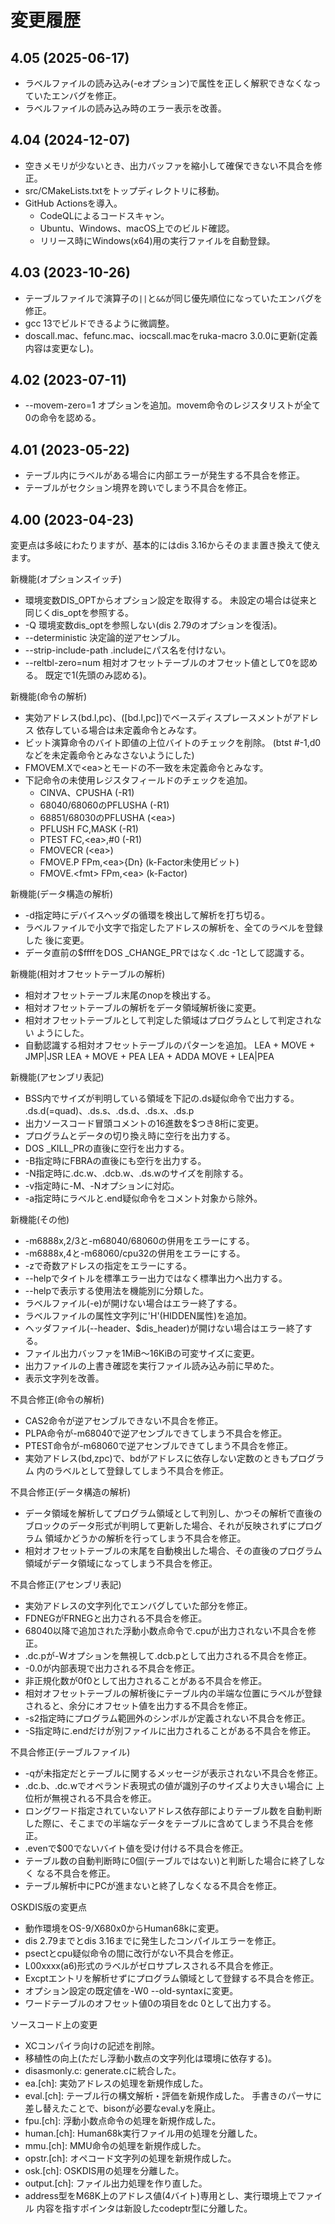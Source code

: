 # 変更履歴

## 4.05 (2025-06-17)
* ラベルファイルの読み込み(-eオプション)で属性を正しく解釈できなくなっていたエンバグを修正。
* ラベルファイルの読み込み時のエラー表示を改善。


## 4.04 (2024-12-07)

* 空きメモリが少ないとき、出力バッファを縮小して確保できない不具合を修正。
* src/CMakeLists.txtをトップディレクトリに移動。
* GitHub Actionsを導入。
  * CodeQLによるコードスキャン。
  * Ubuntu、Windows、macOS上でのビルド確認。
  * リリース時にWindows(x64)用の実行ファイルを自動登録。


## 4.03 (2023-10-26)

* テーブルファイルで演算子の`||`と`&&`が同じ優先順位になっていたエンバグを修正。
* gcc 13でビルドできるように微調整。
* doscall.mac、fefunc.mac、iocscall.macをruka-macro 3.0.0に更新(定義内容は変更なし)。


## 4.02 (2023-07-11)

* --movem-zero=1 オプションを追加。movem命令のレジスタリストが全て0の命令を認める。


## 4.01 (2023-05-22)

* テーブル内にラベルがある場合に内部エラーが発生する不具合を修正。
* テーブルがセクション境界を跨いでしまう不具合を修正。


## 4.00 (2023-04-23)

変更点は多岐にわたりますが、基本的にはdis 3.16からそのまま置き換えて使えます。

新機能(オプションスイッチ)
* 環境変数DIS_OPTからオプション設定を取得する。
  未設定の場合は従来と同じくdis_optを参照する。
* -Q 環境変数dis_optを参照しない(dis 2.79のオプションを復活)。
* --deterministic 決定論的逆アセンブル。
* --strip-include-path .includeにパス名を付けない。
* --reltbl-zero=num 相対オフセットテーブルのオフセット値として0を認める。
  既定で1(先頭のみ認める)。

新機能(命令の解析)
* 実効アドレス(bd.l,pc)、([bd.l,pc])でベースディスプレースメントがアドレス
  依存している場合は未定義命令とみなす。
* ビット演算命令のバイト即値の上位バイトのチェックを削除。
  (btst #-1,d0などを未定義命令とみなさないようにした)
* FMOVEM.Xで\<ea\>とモードの不一致を未定義命令とみなす。
* 下記命令の未使用レジスタフィールドのチェックを追加。
  - CINVA、CPUSHA  (-R1)
  - 68040/68060のPFLUSHA  (-R1)
  - 68851/68030のPFLUSHA  (\<ea\>)
  - PFLUSH FC,MASK  (-R1)
  - PTEST FC,\<ea\>,#0  (-R1)
  - FMOVECR  (\<ea\>)
  - FMOVE.P FPm,\<ea\>{Dn}  (k-Factor未使用ビット)
  - FMOVE.\<fmt\> FPm,\<ea\>  (k-Factor)

新機能(データ構造の解析)
* -d指定時にデバイスヘッダの循環を検出して解析を打ち切る。
* ラベルファイルで小文字で指定したアドレスの解析を、全てのラベルを登録した
  後に変更。
* データ直前の$ffffをDOS _CHANGE_PRではなく.dc -1として認識する。

新機能(相対オフセットテーブルの解析)
* 相対オフセットテーブル末尾のnopを検出する。
* 相対オフセットテーブルの解析をデータ領域解析後に変更。
* 相対オフセットテーブルとして判定した領域はプログラムとして判定されない
  ようにした。
* 自動認識する相対オフセットテーブルのパターンを追加。
  LEA + MOVE + JMP|JSR
  LEA + MOVE + PEA
  LEA + ADDA
  MOVE + LEA|PEA

新機能(アセンブリ表記)
* BSS内でサイズが判明している領域を下記の.ds疑似命令で出力する。
  .ds.d(=quad)、.ds.s、.ds.d、.ds.x、.ds.p
* 出力ソースコード冒頭コメントの16進数を$つき8桁に変更。
* プログラムとデータの切り換え時に空行を出力する。
* DOS _KILL_PRの直後に空行を出力する。
* -B指定時にFBRAの直後にも空行を出力する。
* -N指定時に.dc.w、.dcb.w、.ds.wのサイズを削除する。
* -v指定時に-M、-Nオプションに対応。
* -a指定時にラベルと.end疑似命令をコメント対象から除外。

新機能(その他)
* -m6888x,2/3と-m68040/68060の併用をエラーにする。
* -m6888x,4と-m68060/cpu32の併用をエラーにする。
* -zで奇数アドレスの指定をエラーにする。
* --helpでタイトルを標準エラー出力ではなく標準出力へ出力する。
* --helpで表示する使用法を機能別に分類した。
* ラベルファイル(-e)が開けない場合はエラー終了する。
* ラベルファイルの属性文字列に'H'(HIDDEN属性)を追加。
* ヘッダファイル(--header、$dis_header)が開けない場合はエラー終了する。
* ファイル出力バッファを1MiB～16KiBの可変サイズに変更。
* 出力ファイルの上書き確認を実行ファイル読み込み前に早めた。
* 表示文字列を改善。

不具合修正(命令の解析)
* CAS2命令が逆アセンブルできない不具合を修正。
* PLPA命令が-m68040で逆アセンブルできてしまう不具合を修正。
* PTEST命令が-m68060で逆アセンブルできてしまう不具合を修正。
* 実効アドレス(bd,zpc)で、bdがアドレスに依存しない定数のときもプログラム
  内のラベルとして登録してしまう不具合を修正。

不具合修正(データ構造の解析)
* データ領域を解析してプログラム領域として判別し、かつその解析で直後の
  ブロックのデータ形式が判明して更新した場合、それが反映されずにプログラム
  領域かどうかの解析を行ってしまう不具合を修正。
* 相対オフセットテーブルの末尾を自動検出した場合、その直後のプログラム
  領域がデータ領域になってしまう不具合を修正。

不具合修正(アセンブリ表記)
* 実効アドレスの文字列化でエンバグしていた部分を修正。
* FDNEGがFRNEGと出力される不具合を修正。
* 68040以降で追加された浮動小数点命令で.cpuが出力されない不具合を修正。
* .dc.pが-Wオプションを無視して.dcb.pとして出力される不具合を修正。
* -0.0が内部表現で出力される不具合を修正。
* 非正規化数が0f0として出力されることがある不具合を修正。
* 相対オフセットテーブルの解析後にテーブル内の半端な位置にラベルが登録
  されると、余分にオフセット値を出力する不具合を修正。
* -s2指定時にプログラム範囲外のシンボルが定義されない不具合を修正。
* -S指定時に.endだけが別ファイルに出力されることがある不具合を修正。

不具合修正(テーブルファイル)
* -qが未指定だとテーブルに関するメッセージが表示されない不具合を修正。
* .dc.b、.dc.wでオペランド表現式の値が識別子のサイズより大きい場合に
  上位桁が無視される不具合を修正。
* ロングワード指定されていないアドレス依存部によりテーブル数を自動判断
  した際に、そこまでの半端なデータをテーブルに含めてしまう不具合を修正。
* .evenで$00でないバイト値を受け付ける不具合を修正。
* テーブル数の自動判断時に0個(テーブルではない)と判断した場合に終了しなく
  なる不具合を修正。
* テーブル解析中にPCが進まないと終了しなくなる不具合を修正。

OSKDIS版の変更点
* 動作環境をOS-9/X680x0からHuman68kに変更。
* dis 2.79までとdis 3.16までに発生したコンパイルエラーを修正。
* psectとcpu疑似命令の間に改行がない不具合を修正。
* L00xxxx(a6)形式のラベルがゼロサプレスされる不具合を修正。
* Excptエントリを解析せずにプログラム領域として登録する不具合を修正。
* オプション設定の既定値を-W0 --old-syntaxに変更。
* ワードテーブルのオフセット値0の項目をdc 0として出力する。

ソースコード上の変更
* XCコンパイラ向けの記述を削除。
* 移植性の向上(ただし浮動小数点の文字列化は環境に依存する)。
* disasmonly.c: generate.cに統合した。
* ea.[ch]: 実効アドレスの処理を新規作成した。
* eval.[ch]: テーブル行の構文解析・評価を新規作成した。
  手書きのパーサに差し替えたことで、bisonが必要なeval.yを廃止。
* fpu.[ch]: 浮動小数点命令の処理を新規作成した。
* human.[ch]: Human68k実行ファイル用の処理を分離した。
* mmu.[ch]: MMU命令の処理を新規作成した。
* opstr.[ch]: オペコード文字列の処理を新規作成した。
* osk.[ch]: OSKDIS用の処理を分離した。
* output.[ch]: ファイル出力処理を作り直した。
* address型をM68K上のアドレス値(4バイト)専用とし、実行環境上でファイル
  内容を指すポインタは新設したcodeptr型に分離した。

